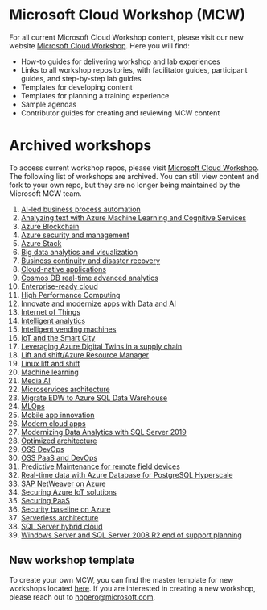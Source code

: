 # Microsoft Cloud Workshop (MCW)
For all current Microsoft Cloud Workshop content, please visit our new website [Microsoft Cloud Workshop](http://microsoftcloudworkshop.com). Here you will find: 
- How-to guides for delivering workshop and lab experiences
- Links to all workshop repositories, with facilitator guides, participant guides, and step-by-step lab guides 
- Templates for developing content
- Templates for planning a training experience
- Sample agendas
- Contributor guides for creating and reviewing MCW content

# Archived workshops
To access current workshop repos, please visit [Microsoft Cloud Workshop](http://microsoftcloudworkshop.com). The following list of workshops are archived. You can still view content and fork to your own repo, but they are no longer being maintained by the Microsoft MCW team. 

1. [AI-led business process automation](https://github.com/microsoft/MCW-AI-led-business-process-automation)
2. [Analyzing text with Azure Machine Learning and Cognitive Services](https://github.com/microsoft/MCW-Analyzing-text-with-Azure-Machine-Learning-and-Cognitive-Services)
3. [Azure Blockchain](https://github.com/Microsoft/MCW-Azure-Blockchain)
4. [Azure security and management](https://github.com/Microsoft/MCW-Azure-Security-and-Management)
5. [Azure Stack](https://github.com/microsoft/MCW-Azure-Stack)
6. [Big data analytics and visualization](https://github.com/microsoft/MCW-Big-data-analytics-and-visualization)
7. [Business continuity and disaster recovery](https://github.com/Microsoft/MCW-Business-Continuity-and-Disaster-Recovery)
8. [Cloud-native applications](https://github.com/Microsoft/MCW-Cloud-native-applications)
9. [Cosmos DB real-time advanced analytics](https://github.com/Microsoft/MCW-Cosmos-DB-Real-Time-Advanced-Analytics)
10. [Enterprise-ready cloud](https://github.com/Microsoft/MCW-Enterprise-Ready-Cloud)
11. [High Performance Computing](https://github.com/microsoft/MCW-High-Performance-Computing)
12. [Innovate and modernize apps with Data and AI](https://github.com/microsoft/MCW-Innovate-and-modernize-apps-with-Data-and-AI)
13. [Internet of Things](https://github.com/Microsoft/MCW-Internet-of-Things)
14. [Intelligent analytics](https://github.com/Microsoft/MCW-Intelligent-analytics)
15. [Intelligent vending machines](https://github.com/Microsoft/MCW-Intelligent-Vending-Machines)
16. [IoT and the Smart City](https://github.com/microsoft/MCW-IoT-and-the-Smart-City)
17. [Leveraging Azure Digital Twins in a supply chain](https://github.com/microsoft/MCW-Leveraging-Azure-Digital-Twins-in-a-supply-chain)
18. [Lift and shift/Azure Resource Manager](https://github.com/Microsoft/MCW-Lift-and-shift-Azure-Resource-Manager)
19. [Linux lift and shift](https://github.com/Microsoft/MCW-Linux-Lift-and-Shift)
20. [Machine learning](https://github.com/Microsoft/MCW-Machine-learning)
21. [Media AI](https://github.com/Microsoft/MCW-Media-AI)
22. [Microservices architecture](https://github.com/Microsoft/MCW-Microservices-Architecture)
23. [Migrate EDW to Azure SQL Data Warehouse](https://github.com/Microsoft/MCW-Migrate-EDW-to-Azure-SQL-Data-Warehouse)
24. [MLOps](https://github.com/microsoft/MCW-ML-Ops)
25. [Mobile app innovation](https://github.com/Microsoft/MCW-Mobile-App-Innovation)
26. [Modern cloud apps](https://github.com/Microsoft/MCW-Modern-Cloud-Apps)
27. [Modernizing Data Analytics with SQL Server 2019](https://github.com/Microsoft/MCW-Modernizing-Data-Analytics-with-SQL-Server-2019)
28. [Optimized architecture](https://github.com/Microsoft/MCW-Optimized-Architecture)
29. [OSS DevOps](https://github.com/Microsoft/MCW-OSS-DevOps)
30. [OSS PaaS and DevOps](https://github.com/Microsoft/MCW-OSS-PaaS-and-DevOps)
31. [Predictive Maintenance for remote field devices](https://github.com/microsoft/MCW-Predictive-Maintenance-for-remote-field-devices)
32. [Real-time data with Azure Database for PostgreSQL Hyperscale](https://github.com/Microsoft/MCW-Real-time-data-with-Azure-Database-for-PostgreSQL-Hyperscale)
33. [SAP NetWeaver on Azure](https://github.com/Microsoft/MCW-SAP-NetWeaver-on-Azure)
34. [Securing Azure IoT solutions](https://github.com/microsoft/MCW-Securing-Azure-IoT-solutions)
35. [Securing PaaS](https://github.com/Microsoft/MCW-Securing-PaaS)
36. [Security baseline on Azure](https://github.com/Microsoft/MCW-Security-baseline-on-Azure)
37. [Serverless architecture](https://github.com/Microsoft/MCW-Serverless-Architecture)
38. [SQL Server hybrid cloud](https://github.com/Microsoft/MCW-SQL-Server-hybrid-cloud)
39. [Windows Server and SQL Server 2008 R2 end of support planning](https://github.com/Microsoft/MCW-Windows-Server-and-SQL-Server-2008-R2-End-of-Support-Planning)

## New workshop template
To create your own MCW, you can find the master template for new workshops located [here](https://github.com/Microsoft/MCW-Template-Cloud-Workshop). If you are interested in creating a new workshop, please reach out to hopero@microsoft.com. 
